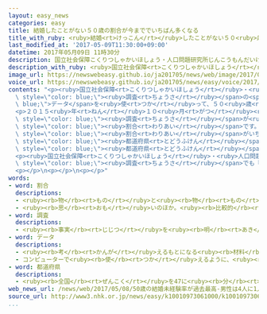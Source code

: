 ```yaml
---
layout: easy_news
categories: easy
title: 結婚したことがない５０歳の割合が今まででいちばん多くなる
title_with_ruby: <ruby>結婚<rt>けっこん</rt></ruby>したことがない５０<ruby>歳<rt>さい</rt></ruby>の<ruby>割合<rt>わりあい</rt></ruby>が<ruby>今<rt>いま</rt></ruby>まででいちばん<ruby>多<rt>おお</rt></ruby>くなる
last_modified_at: '2017-05-09T11:30:00+09:00'
datetime: 2017年05月09日 11時30分
description: 国立社会保障こくりつしゃかいほしょう・人口問題研究所じんこうもんだいけんきゅうじょは、国くにが５年ねんに１回かい行おこなう調査ちょうさのデータを使つかって、５０歳さいの人ひとのうち結婚けっこんしたことがない人ひとがどのくらいいるか調しらべました。
description_with_ruby: <ruby>国立社会保障<rt>こくりつしゃかいほしょう</rt></ruby>・<ruby>人口問題研究所<rt>じんこうもんだいけんきゅうじょ</rt></ruby>は、<ruby>国<rt>くに</rt></ruby>が５<ruby>年<rt>ねん</rt></ruby>に１<ruby>回<rt>かい</rt></ruby><ruby>行<rt>おこな</rt></ruby>う<ruby>調査<rt>ちょうさ</rt></ruby>のデータを<ruby>使<rt>つか</rt></ruby>って、５０<ruby>歳<rt>さい</rt></ruby>の<ruby>人<rt>ひと</rt></ruby>のうち<ruby>結婚<rt>けっこん</rt></ruby>したことがない<ruby>人<rt>ひと</rt></ruby>がどのくらいいるか<ruby>調<rt>しら</rt></ruby>べました。
image_url: https://newswebeasy.github.io/ja201705/news/web/image/2017/05/09/k10010973061000.jpg
voice_url: https://newswebeasy.github.io/ja201705/news/easy/voice/2017/05/09/k10010973061000.mp3
contents: "<p><ruby>国立社会保障<rt>こくりつしゃかいほしょう</rt></ruby>・<ruby>人口問題研究所<rt>じんこうもんだいけんきゅうじょ</rt></ruby>は、<ruby>国<rt>くに</rt></ruby>が５<ruby>年<rt>ねん</rt></ruby>に１<ruby>回<rt>かい</rt></ruby><ruby>行<rt>おこな</rt></ruby>う<span\
  \ style=\"color: blue;\"><ruby>調査<rt>ちょうさ</rt></ruby></span>の<span style=\"color:\
  \ blue;\">データ</span>を<ruby>使<rt>つか</rt></ruby>って、５０<ruby>歳<rt>さい</rt></ruby>の<ruby>人<rt>ひと</rt></ruby>のうち<ruby>結婚<rt>けっこん</rt></ruby>したことがない<ruby>人<rt>ひと</rt></ruby>がどのくらいいるか<ruby>調<rt>しら</rt></ruby>べました。</p>\n\
  <p>２０１５<ruby>年<rt>ねん</rt></ruby>１０<ruby>月<rt>がつ</rt></ruby><ruby>１日<rt>ついたち</rt></ruby>に５０<ruby>歳<rt>さい</rt></ruby>だった<ruby>人<rt>ひと</rt></ruby>を<ruby>調<rt>しら</rt></ruby>べると、１<ruby>回<rt>かい</rt></ruby>も<ruby>結婚<rt>けっこん</rt></ruby>したことがない<ruby>人<rt>ひと</rt></ruby>は、<ruby>男性<rt>だんせい</rt></ruby>は２３．３％で、<ruby>女性<rt>じょせい</rt></ruby>は１４％でした。これは１９２０<ruby>年<rt>ねん</rt></ruby>に<span\
  \ style=\"color: blue;\"><ruby>調査<rt>ちょうさ</rt></ruby></span>が<ruby>始<rt>はじ</rt></ruby>まってからいちばん<ruby>多<rt>おお</rt></ruby>い<span\
  \ style=\"color: blue;\"><ruby>割合<rt>わりあい</rt></ruby></span>です。</p>\n<p><ruby>結婚<rt>けっこん</rt></ruby>したことがない５０<ruby>歳<rt>さい</rt></ruby>の<span\
  \ style=\"color: blue;\"><ruby>割合<rt>わりあい</rt></ruby></span>がいちばん<ruby>多<rt>おお</rt></ruby>い<span\
  \ style=\"color: blue;\"><ruby>都道府県<rt>とどうふけん</rt></ruby></span>は、<ruby>男性<rt>だんせい</rt></ruby>は<ruby>沖縄県<rt>おきなわけん</rt></ruby>で２６．２％、<ruby>女性<rt>じょせい</rt></ruby>は<ruby>東京都<rt>とうきょうと</rt></ruby>で１９．２％でした。いちばん<ruby>少<rt>すく</rt></ruby>ない<span\
  \ style=\"color: blue;\"><ruby>都道府県<rt>とどうふけん</rt></ruby></span>は、<ruby>男性<rt>だんせい</rt></ruby>は<ruby>奈良県<rt>ならけん</rt></ruby>で１８．２％、<ruby>女性<rt>じょせい</rt></ruby>は<ruby>福井県<rt>ふくいけん</rt></ruby>で８．６％でした。</p>\n\
  <p><ruby>国立社会保障<rt>こくりつしゃかいほしょう</rt></ruby>・<ruby>人口問題研究所<rt>じんこうもんだいけんきゅうじょ</rt></ruby>は「<ruby>若<rt>わか</rt></ruby>い<ruby>人<rt>ひと</rt></ruby>の<span\
  \ style=\"color: blue;\"><ruby>調査<rt>ちょうさ</rt></ruby></span>でも『<ruby>結婚<rt>けっこん</rt></ruby>するつもりはない』という<ruby>人<rt>ひと</rt></ruby>がだんだん<ruby>増<rt>ふ</rt></ruby>えています。これからも<ruby>結婚<rt>けっこん</rt></ruby>したことがない<ruby>人<rt>ひと</rt></ruby>が<ruby>増<rt>ふ</rt></ruby>え<ruby>続<rt>つづ</rt></ruby>けると<ruby>思<rt>おも</rt></ruby>います」と<ruby>話<rt>はな</rt></ruby>しています。</p>\n\
  <p></p>\n<p></p>\n<p></p>"
words:
- word: 割合
  descriptions:
  - <ruby><rb>物</rb><rt>もの</rt></ruby>と<ruby><rb>物</rb><rt>もの</rt></ruby>との<ruby><rb>関係</rb><rt>かんけい</rt></ruby>を、<ruby><rb>数</rb><rt>かず</rt></ruby>で<ruby><rb>表</rb><rt>あらわ</rt></ruby>したもの。<ruby><rb>割</rb><rt>わり</rt></ruby>。<ruby><rb>率</rb><rt>りつ</rt></ruby>。<ruby><rb>歩合</rb><rt>ぶあい</rt></ruby>。
  - <ruby><rb>思</rb><rt>おも</rt></ruby>いのほか。<ruby><rb>比較的</rb><rt>ひかくてき</rt></ruby>。
- word: 調査
  descriptions:
  - <ruby><rb>事実</rb><rt>じじつ</rt></ruby>を<ruby><rb>明</rb><rt>あき</rt></ruby>らかにするために、<ruby><rb>調</rb><rt>しら</rt></ruby>べること。
- word: データ
  descriptions:
  - <ruby><rb>考</rb><rt>かんが</rt></ruby>えるもとになる<ruby><rb>材料</rb><rt>ざいりょう</rt></ruby>や<ruby><rb>事実</rb><rt>じじつ</rt></ruby>。
  - コンピューターで<ruby><rb>使</rb><rt>つか</rt></ruby>えるように、<ruby><rb>数字</rb><rt>すうじ</rt></ruby>や<ruby><rb>記号</rb><rt>きごう</rt></ruby>に<ruby><rb>置</rb><rt>お</rt></ruby>きかえられた<ruby><rb>資料</rb><rt>しりょう</rt></ruby>。
- word: 都道府県
  descriptions:
  - <ruby><rb>全国</rb><rt>ぜんこく</rt></ruby>を47に<ruby><rb>分</rb><rt>わ</rt></ruby>けた<ruby><rb>区画</rb><rt>くかく</rt></ruby>。<ruby><rb>東京都</rb><rt>とうきょうと</rt></ruby>・<ruby><rb>北海道</rb><rt>ほっかいどう</rt></ruby>・<ruby><rb>大阪府</rb><rt>おおさかふ</rt></ruby>・<ruby><rb>京都府</rb><rt>きょうとふ</rt></ruby>と、43の<ruby><rb>県</rb><rt>けん</rt></ruby>。
web_news_url: /news/web/2017/05/08/50歳の結婚未経験率が過去最高-男性は4人に1人/
source_url: http://www3.nhk.or.jp/news/easy/k10010973061000/k10010973061000.html
...
```

